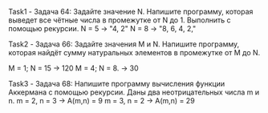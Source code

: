Task1 - Задача 64: Задайте значение N. Напишите программу, которая выведет все чётные числа в промежутке от N до 1. Выполнить с помощью рекурсии.
N = 5 -> "4, 2"
N = 8 -> "8, 6, 4, 2,"

Task2 - Задача 66: Задайте значения M и N. Напишите программу, которая найдёт сумму натуральных элементов в промежутке от M до N.

M = 1; N = 15 -> 120
M = 4; N = 8. -> 30

Task3 - Задача 68: Напишите программу вычисления функции Аккермана с помощью рекурсии. Даны два неотрицательных числа m и n.
m = 2, n = 3 -> A(m,n) = 9
m = 3, n = 2 -> A(m,n) = 29
